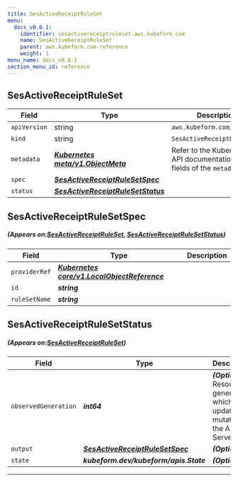 ```yaml
---
title: SesActiveReceiptRuleSet
menu:
  docs_v0.0.1:
    identifier: sesactivereceiptruleset-aws.kubeform.com
    name: SesActiveReceiptRuleSet
    parent: aws.kubeform.com-reference
    weight: 1
menu_name: docs_v0.0.1
section_menu_id: reference
---
```


## SesActiveReceiptRuleSet
| Field | Type | Description |
| ------ | ----- | ----------- |
| `apiVersion` | string | `aws.kubeform.com/v1alpha1` |
|    `kind` | string | `SesActiveReceiptRuleSet` |
| `metadata` | ***[Kubernetes meta/v1.ObjectMeta](https://kubernetes.io/docs/reference/generated/kubernetes-api/v1.13/#objectmeta-v1-meta)***|Refer to the Kubernetes API documentation for the fields of the `metadata` field.|
| `spec` | ***[SesActiveReceiptRuleSetSpec](#SesActiveReceiptRuleSetSpec)***||
| `status` | ***[SesActiveReceiptRuleSetStatus](#SesActiveReceiptRuleSetStatus)***||
## SesActiveReceiptRuleSetSpec
##### (Appears on:[SesActiveReceiptRuleSet](#SesActiveReceiptRuleSet), [SesActiveReceiptRuleSetStatus](#SesActiveReceiptRuleSetStatus))
| Field | Type | Description |
| ------ | ----- | ----------- |
| `providerRef` | ***[Kubernetes core/v1.LocalObjectReference](https://kubernetes.io/docs/reference/generated/kubernetes-api/v1.13/#localobjectreference-v1-core)***||
| `id` | ***string***||
| `ruleSetName` | ***string***||
## SesActiveReceiptRuleSetStatus
##### (Appears on:[SesActiveReceiptRuleSet](#SesActiveReceiptRuleSet))
| Field | Type | Description |
| ------ | ----- | ----------- |
| `observedGeneration` | ***int64***| ***(Optional)*** Resource generation, which is updated on mutation by the API Server.|
| `output` | ***[SesActiveReceiptRuleSetSpec](#SesActiveReceiptRuleSetSpec)***| ***(Optional)*** |
| `state` | ***kubeform.dev/kubeform/apis.State***| ***(Optional)*** |
---
